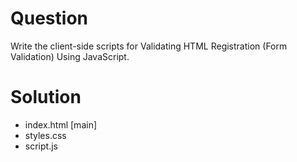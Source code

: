 # Question
Write the client-side scripts for Validating HTML Registration (Form Validation) Using JavaScript.

# Solution
- index.html [main]
- styles.css
- script.js
